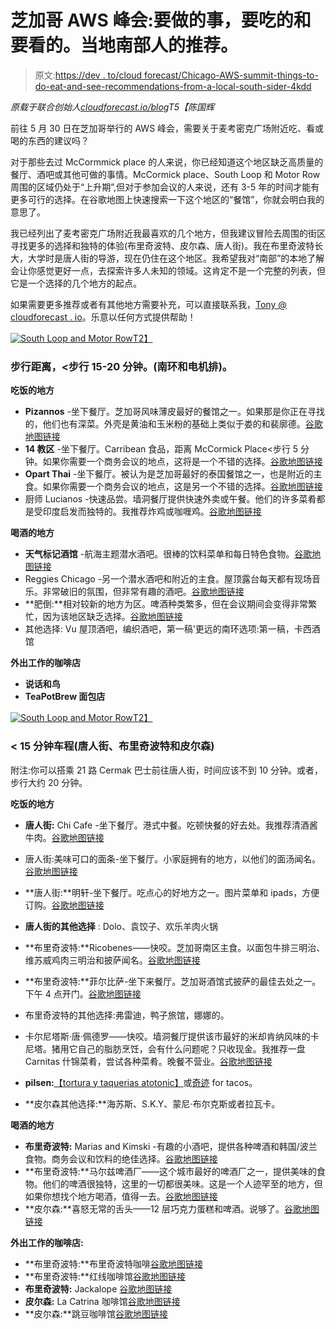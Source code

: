 # 芝加哥 AWS 峰会:要做的事，要吃的和要看的。当地南部人的推荐。

> 原文:[https://dev . to/cloud forecast/Chicago-AWS-summit-things-to-do-eat-and-see-recommendations-from-a-local-south-sider-4kdd](https://dev.to/cloudforecast/chicago-aws-summit-things-to-do-eat-and-see-recommendations-from-a-local-south-sider-4kdd)

*原载于联合创始人[cloudforecast.io/blog](https://twitter.com/toeknee123)T5【陈国辉*

前往 5 月 30 日在芝加哥举行的 AWS 峰会，需要关于麦考密克广场附近吃、看或喝的东西的建议吗？

对于那些去过 McCormmick place 的人来说，你已经知道这个地区缺乏高质量的餐厅、酒吧或其他可做的事情。McCormick place、South Loop 和 Motor Row 周围的区域仍处于“上升期”,但对于参加会议的人来说，还有 3-5 年的时间才能有更多可行的选择。在谷歌地图上快速搜索一下这个地区的“餐馆”，你就会明白我的意思了。

我已经列出了麦考密克广场附近我最喜欢的几个地方，但我建议冒险去周围的街区寻找更多的选择和独特的体验(布里奇波特、皮尔森、唐人街)。我在布里奇波特长大，大学时是唐人街的导游，现在仍住在这个地区。我希望我对“南部”的本地了解会让你感觉更好一点，去探索许多人未知的领域。这肯定不是一个完整的列表，但它是一个选择的几个地方的起点。

如果需要更多推荐或者有其他地方需要补充，可以直接联系我，[Tony @ cloudforecast . io](mailto:tony@cloudforecaset.io)。乐意以任何方式提供帮助！

[![South Loop and Motor Row](../Images/a2a05573c0f802d8f4047d43d6ec10c5.png)T2】](https://res.cloudinary.com/practicaldev/image/fetch/s---6gZNj8A--/c_limit%2Cf_auto%2Cfl_progressive%2Cq_auto%2Cw_880/https://cloudforecast.io/blog/assets/images/posts/southloop.png)

### [](#walking-distance-lt1520-minute-walk-south-loop-and-motor-row)步行距离，<步行 15-20 分钟。(南环和电机排)。

**吃饭的地方**

*   **Pizannos** -坐下餐厅。芝加哥风味薄皮最好的餐馆之一。如果那是你正在寻找的，他们也有深菜。外壳是黄油和玉米粉的基础上类似于娄的和裴廓德。[谷歌地图链接](https://goo.gl/maps/S7D2xnx9q9BqvDSj9)
*   **14 教区** -坐下餐厅。Carribean 食品，距离 McCormick Place<步行 5 分钟。如果你需要一个商务会议的地点，这将是一个不错的选择。[谷歌地图链接](https://goo.gl/maps/fhqetANyijKh43ZA6)
*   **Opart Thai** -坐下餐厅。被认为是芝加哥最好的泰国餐馆之一，也是附近的主食。如果你需要一个商务会议的地点，这是另一个不错的选择。[谷歌地图链接](https://goo.gl/maps/WsTphXpCZ2yq4mvH6)
*   厨师 Lucianos -快速品尝。墙洞餐厅提供快速外卖或午餐。他们的许多菜肴都是受印度启发而独特的。我推荐炸鸡或咖喱鸡。[谷歌地图链接](https://goo.gl/maps/fdtnQxZh5gtSMFR2A)

**喝酒的地方**

*   **天气标记酒馆** -航海主题潜水酒吧。很棒的饮料菜单和每日特色食物。[谷歌地图链接](https://goo.gl/maps/sZG9Zqw3AuuSADrGA)
*   Reggies Chicago -另一个潜水酒吧和附近的主食。屋顶露台每天都有现场音乐。非常破旧的氛围，但非常有趣的酒吧。[谷歌地图链接](https://goo.gl/maps/6978caWmbavTcYya7)
*   **肥倒:**相对较新的地方为区。啤酒种类繁多，但在会议期间会变得非常繁忙，因为该地区缺乏选择。[谷歌地图链接](https://goo.gl/maps/gEdXLgo9hMpipGGV9)
*   其他选择: Vu 屋顶酒吧，编织酒吧，第一稿'更远的南环选项:第一稿，卡西酒馆

**外出工作的咖啡店**

*   **说话和鸟**
*   **TeaPotBrew 面包店**

[![South Loop and Motor Row](../Images/a26c141f211388131d07d088f8c39485.png)T2】](https://res.cloudinary.com/practicaldev/image/fetch/s--bijEYy4o--/c_limit%2Cf_auto%2Cfl_progressive%2Cq_auto%2Cw_880/https://cloudforecast.io/blog/assets/images/posts/cbp.png)

### [](#lt15-min-rideshare-distance-chinatown-bridgeport-and-pilsen)< 15 分钟车程(唐人街、布里奇波特和皮尔森)

附注:你可以搭乘 21 路 Cermak 巴士前往唐人街，时间应该不到 10 分钟。或者，步行大约 20 分钟。

**吃饭的地方**

*   **唐人街:** Chi Cafe -坐下餐厅。港式中餐。吃顿快餐的好去处。我推荐清酒酱牛肉。[谷歌地图链接](https://goo.gl/maps/SbZoT5ySK6d3i6CR9)
*   唐人街:美味可口的面条-坐下餐厅。小家庭拥有的地方，以他们的面汤闻名。[谷歌地图链接](https://goo.gl/maps/mfgRHQ9ep7mpZXNP6)
*   **唐人街:**明轩-坐下餐厅。吃点心的好地方之一。图片菜单和 ipads，方便订购。[谷歌地图链接](https://goo.gl/maps/aghZ7YhgnV3Tmhri7)
*   **唐人街的其他选择** : Dolo、袁饺子、欢乐羊肉火锅

*   **布里奇波特:**Ricobenes——快咬。芝加哥南区主食。以面包牛排三明治、维苏威鸡肉三明治和披萨闻名。[谷歌地图链接](https://goo.gl/maps/bYKt7GF9a9GcgQDX7)

*   **布里奇波特:**菲尔比萨-坐下来餐厅。芝加哥酒馆式披萨的最佳去处之一。下午 4 点开门。[谷歌地图链接](https://goo.gl/maps/SNQGsYwfAmwnstMy6)

*   布里奇波特的其他选择:弗雷迪，鸭子旅馆，娜娜的。

*   卡尔尼塔斯·唐·佩德罗——快咬。墙洞餐厅提供该市最好的米却肯纳风味的卡尼塔。猪用它自己的脂肪烹饪，会有什么问题呢？只收现金。我推荐一盘 Carnitas 什锦菜肴，尝试各种菜肴。晚餐不营业。[谷歌地图链接](https://goo.gl/maps/TckVpxTeb19Vjzse6)

*   **pilsen:**[【tortura y taquerias atotonic】](https://goo.gl/maps/ZXKHbbKxCHuJH8Zn9)或[奇迹](https://goo.gl/maps/K1nTQ7fHhUYMsqv97) for tacos。

*   **皮尔森其他选择:**海苏斯、S.K.Y、蒙尼·布尔克斯或者拉瓦卡。

**喝酒的地方**

*   **布里奇波特:** Marias and Kimski -有趣的小酒吧，提供各种啤酒和韩国/波兰食物。商务会议和饮料的绝佳选择。[谷歌地图链接](https://goo.gl/maps/WnA1FY7j9VMCcX8E6)
*   **布里奇波特:**马尔兹啤酒厂——这个城市最好的啤酒厂之一，提供美味的食物。他们的啤酒很独特，这里的一切都很美味。这是一个人迹罕至的地方，但如果你想找个地方喝酒，值得一去。[谷歌地图链接](https://goo.gl/maps/cHJqiek1sh26ReEz7)
*   **皮尔森:**喜怒无常的舌头——12 层巧克力蛋糕和啤酒。说够了。[谷歌地图链接](https://goo.gl/maps/Uctm3cTLcLZ8EYie6)

**外出工作的咖啡店:**

*   **布里奇波特:**布里奇波特咖啡[谷歌地图链接](https://goo.gl/maps/xob7QHMEiZ8JcLA68)
*   **布里奇波特:**红线咖啡馆[谷歌地图链接](https://goo.gl/maps/Uctm3cTLcLZ8EYie6)
*   **布里奇波特:** Jackalope [谷歌地图链接](https://goo.gl/maps/RnVTfbHNM6h5jwW48)
*   **皮尔森:** La Catrina 咖啡馆[谷歌地图链接](https://goo.gl/maps/zLHL6jsbjovG2A8f8)
*   **皮尔森:**跳豆咖啡馆[谷歌地图链接](https://goo.gl/maps/wZGJQEBJP84aNED49)
